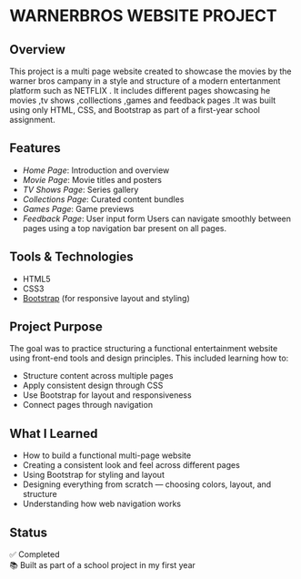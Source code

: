 # WARNERBROS WEBSITE PROJECT

## Overview
This project is a multi page website created to showcase the movies by the warner bros campany in a style and structure of a modern entertanment platform such as NETFLIX . It includes different pages showcasing he movies ,tv shows ,colllections ,games and feedback pages .It was built using only HTML, CSS, and Bootstrap as part of a first-year school assignment.

##  Features
- *Home Page*: Introduction and overview
- *Movie Page*: Movie titles and posters
- *TV Shows Page*: Series gallery
- *Collections Page*: Curated content bundles
- *Games Page*: Game previews
- *Feedback Page*: User input form
Users can navigate smoothly between pages using a top navigation bar present on all pages.

## Tools & Technologies
- HTML5
- CSS3
- [Bootstrap](https://getbootstrap.com/) (for responsive layout and styling)

## Project Purpose
The goal was to practice structuring a functional entertainment website using front-end tools and design principles. This included learning how to:
- Structure content across multiple pages
- Apply consistent design through CSS
- Use Bootstrap for layout and responsiveness
- Connect pages through navigation

##  What I Learned
- How to build a  functional multi-page website
- Creating a consistent look and feel across different pages
- Using Bootstrap for styling and layout
- Designing everything from scratch — choosing colors, layout, and structure
- Understanding how web navigation works

## Status
✅ Completed  
📚 Built as part of a school project in my first year
